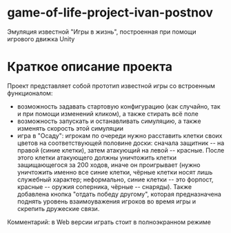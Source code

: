# game-of-life-project-ivan-postnov
Эмуляция известной "Игры в жизнь", построенная при помощи игрового движка Unity

# Краткое описание проекта

Проект представляет собой прототип известной игры со встроенным функционалом:
- возможность задавать стартовую конфигурацию (как случайно, так и при помощи изменений кликом), а также стирать всё поле
- возможность запускать и останавливать симуляцию, а также изменять скорость этой симуляции
- игра в "Осаду": игрокам по очереди нужно расставить клетки своих цветов на соответствующей половине доски: сначала защитник -- на правой (синие клетки), затем атакующий на левой -- красные. После этого клетки атакующего должны уничтожить клетки защищающегося за 200 ходов, иначе он проигрывает (нужно уничтожить именно все синие клетки, чёрные клетки носят лишь служебный характер; неформально, синие клетки -- это форпост, красные -- оружия соперника, чёрные -- снаряды). Также добавлена кнопка "отдать победу другому", которая предназначена поднять уровень взаимоуважения игроков во время игры и скрепить дружеские связи. 

Комментарий: в Web версии играть стоит в полноэкранном режиме
